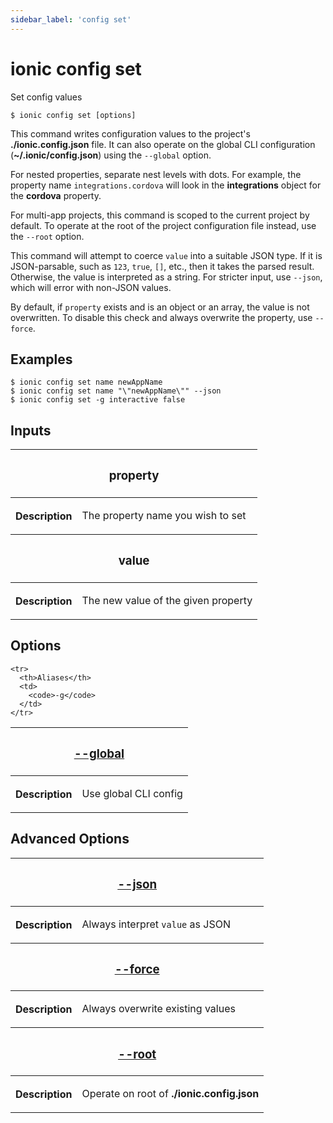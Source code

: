 ```yaml
---
sidebar_label: 'config set'
---
```


# ionic config set

Set config values

```shell
$ ionic config set [options]
```

This command writes configuration values to the project's **./ionic.config.json** file. It can also operate on the global CLI configuration (**~/.ionic/config.json**) using the `--global` option.

For nested properties, separate nest levels with dots. For example, the property name `integrations.cordova` will look in the **integrations** object for the **cordova** property.

For multi-app projects, this command is scoped to the current project by default. To operate at the root of the project configuration file instead, use the `--root` option.

This command will attempt to coerce `value` into a suitable JSON type. If it is JSON-parsable, such as `123`, `true`, `[]`, etc., then it takes the parsed result. Otherwise, the value is interpreted as a string. For stricter input, use `--json`, which will error with non-JSON values.

By default, if `property` exists and is an object or an array, the value is not overwritten. To disable this check and always overwrite the property, use `--force`.

## Examples

```shell
$ ionic config set name newAppName
$ ionic config set name "\"newAppName\"" --json
$ ionic config set -g interactive false
```

## Inputs

<table className="reference-table">
  <thead>
    <tr>
      <th colSpan="2">
        <h3>property</h3>
      </th>
    </tr>
  </thead>
  <tbody>
    <tr>
      <th>Description</th>
      <td>
        <p>The property name you wish to set</p>
      </td>
    </tr>
  </tbody>
  <thead>
    <tr>
      <th colSpan="2">
        <h3>value</h3>
      </th>
    </tr>
  </thead>
  <tbody>
    <tr>
      <th>Description</th>
      <td>
        <p>The new value of the given property</p>
      </td>
    </tr>
  </tbody>
</table>

## Options

<table className="reference-table">
  <thead>
    <tr>
      <th colSpan="2">
        <h3>
          <a href="#option-global" id="option-global">
            --global
          </a>
        </h3>
      </th>
    </tr>
  </thead>
  <tbody>
    <tr>
      <th>Description</th>
      <td>
        <p>Use global CLI config</p>
      </td>
    </tr>

    <tr>
      <th>Aliases</th>
      <td>
        <code>-g</code>
      </td>
    </tr>
  </tbody>
</table>

## Advanced Options

<table className="reference-table">
  <thead>
    <tr>
      <th colSpan="2">
        <h3>
          <a href="#option-json" id="option-json">
            --json
          </a>
        </h3>
      </th>
    </tr>
  </thead>
  <tbody>
    <tr>
      <th>Description</th>
      <td>
        <div>
          <p>
            Always interpret <code>value</code> as JSON
          </p>
        </div>
      </td>
    </tr>
  </tbody>
  <thead>
    <tr>
      <th colSpan="2">
        <h3>
          <a href="#option-force" id="option-force">
            --force
          </a>
        </h3>
      </th>
    </tr>
  </thead>
  <tbody>
    <tr>
      <th>Description</th>
      <td>
        <div>
          <p>Always overwrite existing values</p>
        </div>
      </td>
    </tr>
  </tbody>
  <thead>
    <tr>
      <th colSpan="2">
        <h3>
          <a href="#option-root" id="option-root">
            --root
          </a>
        </h3>
      </th>
    </tr>
  </thead>
  <tbody>
    <tr>
      <th>Description</th>
      <td>
        <div>
          <p>
            Operate on root of <strong>./ionic.config.json</strong>
          </p>
        </div>
      </td>
    </tr>
  </tbody>
</table>

